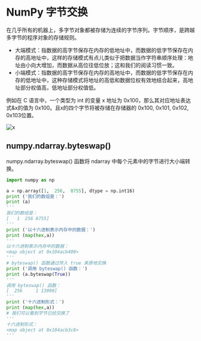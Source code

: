 # NumPy 字节交换

在几乎所有的机器上，多字节对象都被存储为连续的字节序列。字节顺序，是跨越多字节的程序对象的存储规则。

* 大端模式：指数据的高字节保存在内存的低地址中，而数据的低字节保存在内存的高地址中，这样的存储模式有点儿类似于把数据当作字符串顺序处理：地址由小向大增加，而数据从高位往低位放；这和我们的阅读习惯一致。
* 小端模式：指数据的高字节保存在内存的高地址中，而数据的低字节保存在内存的低地址中，这种存储模式将地址的高低和数据位权有效地结合起来，高地址部分权值高，低地址部分权值低。

例如在 C 语言中，一个类型为 int 的变量 x 地址为 0x100，那么其对应地址表达式&x的值为 0x100。且x的四个字节将被存储在存储器的 0x100, 0x101, 0x102, 0x103位置。

![x](https://www.runoob.com/wp-content/uploads/2018/10/144030233.png)

## numpy.ndarray.byteswap()

numpy.ndarray.byteswap() 函数将 ndarray 中每个元素中的字节进行大小端转换。

```py
import numpy as np

a = np.array([1,  256,  8755], dtype = np.int16)  
print ('我们的数组是：')
print (a)
'''
我们的数组是：
[   1  256 8755]
'''
print ('以十六进制表示内存中的数据：')
print (map(hex,a))
'''
以十六进制表示内存中的数据：
<map object at 0x104acb400>
'''
# byteswap() 函数通过传入 true 来原地交换
print ('调用 byteswap() 函数：')
print (a.byteswap(True))
'''
调用 byteswap() 函数：
[  256     1 13090]
'''
print ('十六进制形式：')
print (map(hex,a))
# 我们可以看到字节已经交换了
'''
十六进制形式：
<map object at 0x104acb3c8>
'''
```
